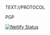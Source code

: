 TEXT://PROTOCOL

PGP


[![Netlify Status](https://api.netlify.com/api/v1/badges/f888a14d-7337-477a-8b52-91ffa14e4c8e/deploy-status)](https://app.netlify.com/sites/textprotocol/deploys)
